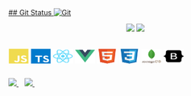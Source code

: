 <div>
  <a href="https://github.com/walisson27">
</div>
## Git Status <img src="https://media.giphy.com/media/W5eoZHPpUx9sapR0eu/giphy.gif" width=30 alt="Git"/>
<p align='center'>
  <a><img src="https://github-readme-stats.vercel.app/api?username=walisson27&show_icons=true&count_private=true&theme=dark" width=350></a>
  <a><img src="https://github-readme-stats.vercel.app/api/top-langs/?username=walisson27&layout=compact&theme=dark" width=293></a>
</p>
  
  
  
  
  
<div style="display: inline_block"><br>
  <img align="center" alt="ws-Js" height="30" width="40" src="https://raw.githubusercontent.com/devicons/devicon/master/icons/javascript/javascript-plain.svg">
  <img align="center" alt="ws-Ts" height="30" width="40" src="https://raw.githubusercontent.com/devicons/devicon/master/icons/typescript/typescript-plain.svg">
  <img align="center" alt="ws-React" height="30" width="40" src="https://raw.githubusercontent.com/devicons/devicon/master/icons/react/react-original.svg">
  <img align="center" alt="ws-Vue" height="30" width="40" src="https://raw.githubusercontent.com/devicons/devicon/master/icons/vuejs/vuejs-original.svg">
  <img align="center" alt="ws-HTML" height="30" width="40" src="https://raw.githubusercontent.com/devicons/devicon/master/icons/html5/html5-original.svg">
  <img align="center" alt="ws-CSS" height="30" width="40" src="https://raw.githubusercontent.com/devicons/devicon/master/icons/css3/css3-original.svg">
  <img align="center" alt="ws-mongo" height="30" width="40"  src="https://raw.githubusercontent.com/devicons/devicon/master/icons/mongodb/mongodb-original-wordmark.svg">
  <img align="center" alt="ws-boot"  height="30" width="40" src="https://raw.githubusercontent.com/devicons/devicon/master/icons/bootstrap/bootstrap-plain.svg">
</div>
  
  ##

<a href="https://www.linkedin.com/in/walisson-souza/" target="_blank">
   <img src="https://img.shields.io/badge/linkedin-%230077B5.svg?&style=for-the-badge&logo=linkedin&logoColor=white" />
</a>&nbsp;&nbsp;
<a href="mailto:walisson_souza7@hotmail.com">
    <img src="https://img.shields.io/badge/Microsoft_Outlook-0078D4?style=for-the-badge&logo=microsoft-outlook&logoColor=white" />        
</a>&nbsp;&nbsp;
 
  
